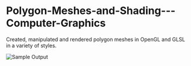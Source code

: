 # Polygon-Meshes-and-Shading---Computer-Graphics

Created, manipulated and rendered polygon meshes in OpenGL and GLSL in a variety of styles. 

![Sample Output](https://cloud.githubusercontent.com/assets/11391310/15759376/6e5fbd3c-28dc-11e6-8ce0-6906e3c0eb1b.PNG)
